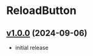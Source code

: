 # ReloadButton

## [v1.0.0](https://github.com/rbgdevx/auto-body-res/releases/tag/v1.0.0) (2024-09-06)

- initial release
